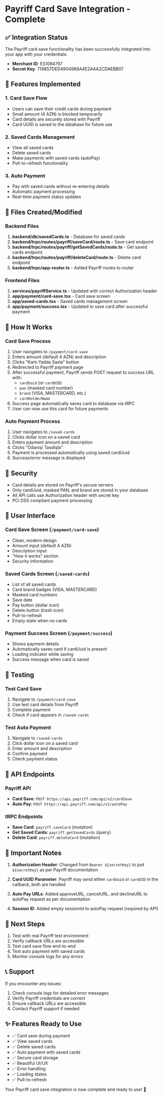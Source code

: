 # Payriff Card Save Integration - Complete

## ✅ Integration Status

The Payriff card save functionality has been successfully integrated into your app with your credentials:
- **Merchant ID**: ES1094797
- **Secret Key**: 719857DED4904989A4E2AAA2CDAEBB07

## 🎯 Features Implemented

### 1. Card Save Flow
- Users can save their credit cards during payment
- Small amount (4 AZN) is blocked temporarily
- Card details are securely stored with Payriff
- Card UUID is saved to the database for future use

### 2. Saved Cards Management
- View all saved cards
- Delete saved cards
- Make payments with saved cards (autoPay)
- Pull-to-refresh functionality

### 3. Auto Payment
- Pay with saved cards without re-entering details
- Automatic payment processing
- Real-time payment status updates

## 📁 Files Created/Modified

### Backend Files
1. **backend/db/savedCards.ts** - Database for saved cards
2. **backend/trpc/routes/payriff/saveCard/route.ts** - Save card endpoint
3. **backend/trpc/routes/payriff/getSavedCards/route.ts** - Get saved cards endpoint
4. **backend/trpc/routes/payriff/deleteCard/route.ts** - Delete card endpoint
5. **backend/trpc/app-router.ts** - Added Payriff routes to router

### Frontend Files
1. **services/payriffService.ts** - Updated with correct Authorization header
2. **app/payment/card-save.tsx** - Card save screen
3. **app/saved-cards.tsx** - Saved cards management screen
4. **app/payment/success.tsx** - Updated to save card after successful payment

## 🔄 How It Works

### Card Save Process
1. User navigates to `/payment/card-save`
2. Enters amount (default 4 AZN) and description
3. Clicks "Kartı Yadda Saxla" button
4. Redirected to Payriff payment page
5. After successful payment, Payriff sends POST request to success URL with:
   - `cardUuid` (or `cardUID`)
   - `pan` (masked card number)
   - `brand` (VISA, MASTERCARD, etc.)
   - `cardHolderName`
6. Success page automatically saves card to database via tRPC
7. User can now use this card for future payments

### Auto Payment Process
1. User navigates to `/saved-cards`
2. Clicks dollar icon on a saved card
3. Enters payment amount and description
4. Clicks "Ödənişi Təsdiqlə"
5. Payment is processed automatically using saved cardUuid
6. Success/error message is displayed

## 🔐 Security

- Card details are stored on Payriff's secure servers
- Only cardUuid, masked PAN, and brand are stored in your database
- All API calls use Authorization header with secret key
- PCI DSS compliant payment processing

## 📱 User Interface

### Card Save Screen (`/payment/card-save`)
- Clean, modern design
- Amount input (default 4 AZN)
- Description input
- "How it works" section
- Security information

### Saved Cards Screen (`/saved-cards`)
- List of all saved cards
- Card brand badges (VISA, MASTERCARD)
- Masked card numbers
- Save date
- Pay button (dollar icon)
- Delete button (trash icon)
- Pull-to-refresh
- Empty state when no cards

### Payment Success Screen (`/payment/success`)
- Shows payment details
- Automatically saves card if cardUuid is present
- Loading indicator while saving
- Success message when card is saved

## 🧪 Testing

### Test Card Save
1. Navigate to `/payment/card-save`
2. Use test card details from Payriff
3. Complete payment
4. Check if card appears in `/saved-cards`

### Test Auto Payment
1. Navigate to `/saved-cards`
2. Click dollar icon on a saved card
3. Enter amount and description
4. Confirm payment
5. Check payment status

## 🔗 API Endpoints

### Payriff API
- **Card Save**: `POST https://api.payriff.com/api/v2/cardSave`
- **Auto Pay**: `POST https://api.payriff.com/api/v2/autoPay`

### tRPC Endpoints
- **Save Card**: `payriff.saveCard` (mutation)
- **Get Saved Cards**: `payriff.getSavedCards` (query)
- **Delete Card**: `payriff.deleteCard` (mutation)

## 📝 Important Notes

1. **Authorization Header**: Changed from `Bearer ${secretKey}` to just `${secretKey}` as per Payriff documentation

2. **Card UUID Parameter**: Payriff may send either `cardUuid` or `cardUID` in the callback, both are handled

3. **Auto Pay URLs**: Added approveURL, cancelURL, and declineURL to autoPay request as per documentation

4. **Session ID**: Added empty sessionId to autoPay request (required by API)

## 🚀 Next Steps

1. Test with real Payriff test environment
2. Verify callback URLs are accessible
3. Test card save flow end-to-end
4. Test auto payment with saved cards
5. Monitor console logs for any errors

## 📞 Support

If you encounter any issues:
1. Check console logs for detailed error messages
2. Verify Payriff credentials are correct
3. Ensure callback URLs are accessible
4. Contact Payriff support if needed

## ✨ Features Ready to Use

- ✅ Card save during payment
- ✅ View saved cards
- ✅ Delete saved cards
- ✅ Auto payment with saved cards
- ✅ Secure card storage
- ✅ Beautiful UI/UX
- ✅ Error handling
- ✅ Loading states
- ✅ Pull-to-refresh

Your Payriff card save integration is now complete and ready to use! 🎉
